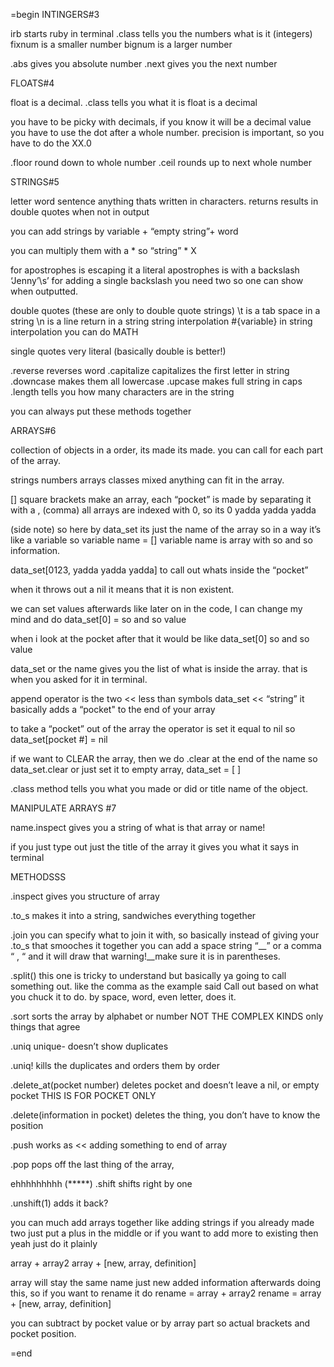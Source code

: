 =begin
INTINGERS#3

irb starts ruby in terminal
.class tells you the numbers what is it (integers)
fixnum is a smaller number
bignum is a larger number

.abs gives you absolute number 
.next gives you the next number

FLOATS#4

float is a decimal.
.class tells you what it is 
float is a decimal

you have to be picky with decimals, if you know it will be a decimal value you have to use the dot after a whole number. precision is important, so you have to do the XX.0

.floor round down to whole number
.ceil rounds up to next whole number

STRINGS#5

letter word sentence anything thats written in characters. 
returns results in double quotes when not in output

you can add strings 
by variable + “empty string”+ word

you can multiply them with a * so “string” * X

for apostrophes is escaping it a literal apostrophes is with a backslash 
‘Jenny’\s’
for adding a single backslash you need two so one can show when outputted. 

double quotes (these are only to double quote strings)
\t is a tab space in a string
\n is a line return in a string
string interpolation #{variable}
in string interpolation you can do MATH
 
single quotes very literal (basically double is better!)
 
.reverse  reverses word
.capitalize capitalizes the first letter in string
.downcase makes them all lowercase
.upcase makes full string in caps
.length tells you how many characters are in the string

you can always put these methods together

ARRAYS#6

collection of objects in a order, its made its made.
you can call for each part of the array. 

strings numbers arrays classes mixed anything can fit in the array. 

[] square brackets make an array, each “pocket” is made by separating it with a , (comma) 
all arrays are indexed with 0, so its 0 yadda yadda yadda 

(side note)
so here by data_set its just the name of the array so in a way it’s like a variable so 
variable name = []
variable name is array with so and so information.

data_set[0123, yadda yadda yadda] to call out whats inside the “pocket” 

when it throws out a nil it means that it is non existent.

we can set values  afterwards like later on in the code, I can change my mind and do 
data_set[0] = so and so value

when i look at the pocket after that it would be like
data_set[0]
so and so value

data_set or the name gives you the list of what is inside the array. that is when you asked for it in terminal.

append operator is the two << less than symbols 
data_set << “string” 
it basically adds a “pocket" to the end of your array

to take a “pocket” out of the array  the operator is 
set it equal to nil 
so 
data_set[pocket #] = nil

if we want to CLEAR the array, then we do .clear at the end of the name so 
data_set.clear
or just set it to empty array, 
data_set = [ ]

.class method tells you what you made or did or title name of the object.


MANIPULATE ARRAYS #7

name.inspect gives you a string of what is that array or name!

if you just type out just the title of the array it gives you what it says in terminal

METHODSSS

.inspect
gives you structure of array

.to_s 
makes it into a string, sandwiches everything together

.join
you can specify what to join it with, so basically instead of giving your .to_s that smooches it together you can add a space string “__” or a comma “ , “  and it will draw that
warning!__make sure it is in parentheses. 

.split()
this one is tricky to understand but basically ya going to call something out. like the comma as the example said
Call out based on what you chuck it to do. 
by space, word, even letter, does it. 

 
.sort 
sorts the array by alphabet or number 
NOT THE COMPLEX KINDS only things that agree

.uniq
unique- doesn’t show duplicates

.uniq!
kills the duplicates and orders them by order

.delete_at(pocket number)
deletes pocket and doesn’t leave a nil, or empty pocket 
THIS IS FOR POCKET ONLY

.delete(information in pocket)
deletes the thing, you don’t have to know the position

.push works as <<
adding something to end of array

.pop 
pops off the last thing of the array, 

ehhhhhhhhh (*****)
.shift
shifts right by one 

.unshift(1)
adds it back?


you can much add arrays together like adding strings 
if you already made two just put a plus in the middle 
or if you want to add more to existing then yeah just do it plainly

array + array2
array + [new, array, definition]

array will stay the same name just new added information afterwards doing this, so if you want to rename it do 
rename = array + array2
rename = array + [new, array, definition]

you can subtract by pocket value or by array part so actual brackets and pocket position. 




=end
